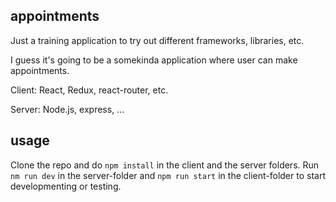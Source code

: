 ## appointments
Just a training application to try out different frameworks, libraries, etc.

I guess it's going to be a somekinda application where user can make appointments.

Client: React, Redux, react-router, etc.

Server: Node.js, express, ...

## usage
Clone the repo and do `npm install` in the client and the server folders. Run `nm run dev` in the server-folder and `npm run start` in the client-folder to start developmenting or testing.
